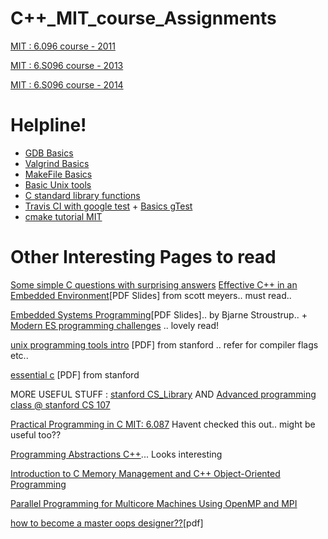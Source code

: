 C++_MIT_course_Assignments
==========================

[MIT : 6.096 course - 2011](http://goo.gl/fTALR)

[MIT : 6.S096 course - 2013](http://ocw.mit.edu/courses/electrical-engineering-and-computer-science/6-s096-introduction-to-c-and-c-january-iap-2013/)

[MIT : 6.S096 course - 2014](http://ocw.mit.edu/courses/electrical-engineering-and-computer-science/6-s096-effective-programming-in-c-and-c-january-iap-2014/)

Helpline!
=========

* [GDB Basics](https://courseware.stanford.edu/pg/pages/view/347705/cs107-guide-to-gdb-basics)
* [Valgrind Basics](https://courseware.stanford.edu/pg/pages/view/332678/cs107-guide-to-valgrind)
* [MakeFile Basics](https://courseware.stanford.edu/pg/pages/view/347714/cs107-guide-to-makefiles)
* [Basic Unix tools](https://courseware.stanford.edu/pg/pages/view/347716/cs107-guide-to-unix-dev-tipstricks)
* [C standard library functions](https://courseware.stanford.edu/pg/pages/view/347717/cs107-guide-to-c-standard-library-functions)
* [Travis CI with google test](https://github.com/easylogging/easyloggingpp/blob/master/.travis.yml) + [Basics gTest](https://avneetkhasla.wordpress.com/2013/04/12/google-c-testing-frameworkgoogle-test-gtest/)
* [cmake tutorial MIT](http://projects.csail.mit.edu/cgi-bin/wiki/view/SLS/Cmake)

Other Interesting Pages to read
===============================
[Some simple C questions with surprising answers](http://kukuruku.co/hub/programming/i-do-not-know-c)
[Effective C++ in an Embedded Environment](http://htrd.su/wiki/_media/zhurnal/2013/03/28/scott_meyers._effective_c_in_an_embedded_environment/effectcppemb.pdf)[PDF Slides] from scott meyers.. must read..

[Embedded Systems Programming](http://www.bogotobogo.com/cplusplus/files/embed/25_embedded.ppt)[PDF Slides].. by Bjarne Stroustrup.. + [Modern ES programming challenges](http://www.bogotobogo.com/cplusplus/embeddedSystemsProgramming.php) .. lovely read!

[unix programming tools intro](http://goo.gl/7Ltu5P) [PDF] from stanford .. refer for compiler flags etc..

[essential c](http://goo.gl/LH0hg) [PDF] from stanford

MORE USEFUL STUFF : [stanford CS_Library](http://cslibrary.stanford.edu/) AND [Advanced programming class @ stanford CS 107](https://courseware.stanford.edu/pg/courses/347503/cs107-spring-2013)

 [Practical Programming in C MIT: 6.087](http://ocw.mit.edu/courses/electrical-engineering-and-computer-science/6-087-practical-programming-in-c-january-iap-2010/index.htm)  Havent checked this out.. might be useful too??


[Programming Abstractions C++](http://see.stanford.edu/see/courseinfo.aspx?coll=11f4f422-5670-4b4c-889c-008262e09e4e)... Looks interesting

[Introduction to C Memory Management and C++ Object-Oriented Programming](http://ocw.mit.edu/courses/electrical-engineering-and-computer-science/6-088-introduction-to-c-memory-management-and-c-object-oriented-programming-january-iap-2010/)

[Parallel Programming for Multicore Machines Using OpenMP and MPI](http://ocw.mit.edu/courses/earth-atmospheric-and-planetary-sciences/12-950-parallel-programming-for-multicore-machines-using-openmp-and-mpi-january-iap-2010/index.htm)

[how to become a master oops designer??](http://research.cs.queensu.ca/~ahmed/home/teaching/CISC322/F09/files/Slides_Spiros_Patterns.pdf)[pdf]
